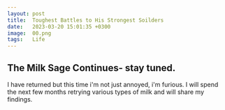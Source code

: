 ```yaml
---
layout: post
title:  Toughest Battles to His Strongest Soilders
date:   2023-03-20 15:01:35 +0300
image:  00.png
tags:   Life
---
```



## The Milk Sage Continues- stay tuned. 

I have returned but this time i'm not just annoyed, i'm furious. I will spend the next few months retrying various types of milk and will share my findings. 

